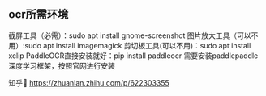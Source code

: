 ## ocr所需环境

截屏工具（必需）：sudo apt install gnome-screenshot
图片放大工具（可以不用）:sudo apt install imagemagick
剪切板工具(可以不用)：sudo apt install xclip
PaddleOCR直接安装就好：pip install paddleocr
需要安装paddlepaddle深度学习框架，按照官网进行安装

知乎🔗
https://zhuanlan.zhihu.com/p/622303355